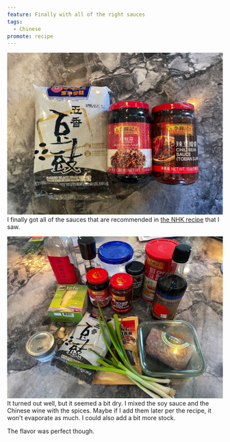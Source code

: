```yaml
---
feature: Finally with all of the right sauces
tags:
  - Chinese
promote: recipe
---
```

![sauces](/images/recipes/mapo-dofu-4.jpg)
I finally got all of the sauces that are recommended in [the NHK recipe](https://www.kyounoryouri.jp/recipe/3771_%E3%83%9E%E3%83%BC%E3%83%9C%E3%83%BC%E8%B1%86%E8%85%90.html) that I saw.

![ingredients](/images/recipes/mapo-dofu-9.jpg)
It turned out well, but it seemed a bit dry.  I mixed the soy sauce and the Chinese wine with the spices. Maybe if I add them later per the recipe, it won't evaporate as much. I could also add a bit more stock.

The flavor was perfect though.